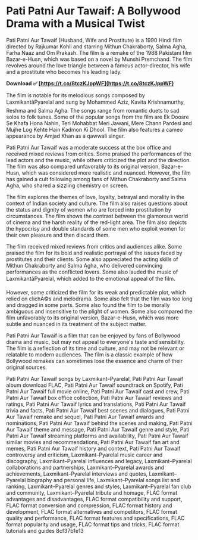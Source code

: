 # Pati Patni Aur Tawaif: A Bollywood Drama with a Musical Twist
 
Pati Patni Aur Tawaif (Husband, Wife and Prostitute) is a 1990 Hindi film directed by Rajkumar Kohli and starring Mithun Chakraborty, Salma Agha, Farha Naaz and Om Prakash. The film is a remake of the 1988 Pakistani film Bazar-e-Husn, which was based on a novel by Munshi Premchand. The film revolves around the love triangle between a famous actor-director, his wife and a prostitute who becomes his leading lady.
 
**Download ✅ [https://t.co/8tczKJppWF](https://t.co/8tczKJppWF)**


 
The film is notable for its melodious songs composed by LaxmikantâPyarelal and sung by Mohammed Aziz, Kavita Krishnamurthy, Reshma and Salma Agha. The songs range from romantic duets to sad solos to folk tunes. Some of the popular songs from the film are Ek Doosre Se Khafa Hona Nahin, Teri Mohabbat Meri Jawani, Mere Chann Pardesi and Mujhe Log Kehte Hain Kadmon Ki Dhool. The film also features a cameo appearance by Amjad Khan as a qawwali singer.
 
Pati Patni Aur Tawaif was a moderate success at the box office and received mixed reviews from critics. Some praised the performances of the lead actors and the music, while others criticized the plot and the direction. The film was also compared unfavorably to its original version, Bazar-e-Husn, which was considered more realistic and nuanced. However, the film has gained a cult following among fans of Mithun Chakraborty and Salma Agha, who shared a sizzling chemistry on screen.
  
The film explores the themes of love, loyalty, betrayal and morality in the context of Indian society and culture. The film also raises questions about the status and dignity of women who are forced into prostitution by circumstances. The film shows the contrast between the glamorous world of cinema and the harsh reality of the red-light area. The film also depicts the hypocrisy and double standards of some men who exploit women for their own pleasure and then discard them.
 
The film received mixed reviews from critics and audiences alike. Some praised the film for its bold and realistic portrayal of the issues faced by prostitutes and their clients. Some also appreciated the acting skills of Mithun Chakraborty and Salma Agha, who delivered convincing performances as the conflicted lovers. Some also lauded the music of LaxmikantâPyarelal, which added to the emotional appeal of the film.
 
However, some criticized the film for its weak and predictable plot, which relied on clichÃ©s and melodrama. Some also felt that the film was too long and dragged in some parts. Some also found the film to be morally ambiguous and insensitive to the plight of women. Some also compared the film unfavorably to its original version, Bazar-e-Husn, which was more subtle and nuanced in its treatment of the subject matter.
 
Pati Patni Aur Tawaif is a film that can be enjoyed by fans of Bollywood drama and music, but may not appeal to everyone's taste and sensibility. The film is a reflection of its time and culture, and may not be relevant or relatable to modern audiences. The film is a classic example of how Bollywood remakes can sometimes lose the essence and charm of their original sources.
 
Pati Patni Aur Tawaif songs by Laxmikant–Pyarelal,  Pati Patni Aur Tawaif album download FLAC,  Pati Patni Aur Tawaif soundtrack on Spotify,  Pati Patni Aur Tawaif full movie online,  Pati Patni Aur Tawaif cast and crew,  Pati Patni Aur Tawaif box office collection,  Pati Patni Aur Tawaif reviews and ratings,  Pati Patni Aur Tawaif lyrics and translations,  Pati Patni Aur Tawaif trivia and facts,  Pati Patni Aur Tawaif best scenes and dialogues,  Pati Patni Aur Tawaif remake and sequel,  Pati Patni Aur Tawaif awards and nominations,  Pati Patni Aur Tawaif behind the scenes and making,  Pati Patni Aur Tawaif theme and message,  Pati Patni Aur Tawaif genre and style,  Pati Patni Aur Tawaif streaming platforms and availability,  Pati Patni Aur Tawaif similar movies and recommendations,  Pati Patni Aur Tawaif fan art and memes,  Pati Patni Aur Tawaif history and context,  Pati Patni Aur Tawaif controversy and criticism,  Laxmikant–Pyarelal music career and discography,  Laxmikant–Pyarelal influences and legacy,  Laxmikant–Pyarelal collaborations and partnerships,  Laxmikant–Pyarelal awards and achievements,  Laxmikant–Pyarelal interviews and quotes,  Laxmikant–Pyarelal biography and personal life,  Laxmikant–Pyarelal songs list and ranking,  Laxmikant–Pyarelal genres and styles,  Laxmikant–Pyarelal fan club and community,  Laxmikant–Pyarelal tribute and homage,  FLAC format advantages and disadvantages,  FLAC format compatibility and support,  FLAC format conversion and compression,  FLAC format history and development,  FLAC format alternatives and competitors,  FLAC format quality and performance,  FLAC format features and specifications,  FLAC format popularity and usage,  FLAC format tips and tricks,  FLAC format tutorials and guides
 8cf37b1e13
 
